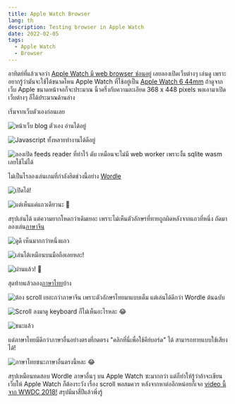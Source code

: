 ```yaml
---
title: Apple Watch Browser
lang: th
description: Testing browser in Apple Watch
date: 2022-02-05
tags:
  - Apple Watch
  - Browser
---
```


อาทิตย์ที่แล้วเจอว่า [Apple Watch มี web browser ซ่อนอยู่](https://www.makeuseof.com/how-to-use-safari-browser-apple-watch/)
เลยลองเปิดเว็บต่างๆ เล่นดู เพราะอยากรู้ว่ามันจะใช้ได้ขนาดไหน Apple Watch ที่ใช้อยู่เป็น [Apple Watch 6 44mm](https://support.apple.com/kb/SP826?locale=en_SG)
ถ้าดูจากเว็บ Apple ขนาดหน้าจอก็จะประมาณ​ นิ้วครึ่งกับความละเอียด 368 x 448 pixels พอเอามาเปิดเว็บต่างๆ ก็ได้ประมาณด้านล่าง

เริ่มจากเว็บตัวเองก่อนเลย

![หน้าเว็บ blog ตัวเอง อ่านได้อยู่](IMG_2026.jpeg)

![Javascript ทั้งหลายทำงานได้ดีอยู่](IMG_2027.jpeg)

![ลองเปิด feeds reader ที่ทำไว้ ดับ เหมือนจะไม่มี web worker เพราะงั้น sqlite wasm เลยใช้ไม่ได้](IMG_2029.jpeg)

ไม่เป็นไรลองเล่นเกมที่กำลังฮิตช่วงนี้อย่าง [Wordle](https://www.powerlanguage.co.uk/wordle/)

![เปิดได้!](IMG_2037.jpeg)

![แต่เห็นแค่แถวเดียวนะ 🥲](IMG_2039.jpeg)

สรุปเล่นได้ แต่ความยากโหดกว่าเดิมเยอะ เพราะไม่เห็นตัวอักษรที่ทายถูกผิดหลังจากแถวที่หนึ่ง ถัดมาลองเล่น[ภาษาจีน](https://cheeaun.github.io/chengyu-wordle/)

![ดูดี เห็นมากกว่าหนึ่งแถว](IMG_2031.jpeg)

![เล่นได้เหมือนบนมือถือเลยหละ!](IMG_2033.jpeg)

![ผ่านแล้ว! 🎉](IMG_2035.jpeg)

สุดท้ายแล้วลอง[ภาษาไทย](https://thwordle.vercel.app/)บ้าง

![ต้อง scroll เยอะกว่าภาษาจีน เพราะตัวอักษรไทยมาแบบเต็ม แต่เล่นได้ดีกว่า Wordle ต้นฉบับ](IMG_2045.jpeg)

![Scroll ลงมาดู keyboard ก็ไม่เห็นอะไรหละ 😂](IMG_2046.jpeg)

![ชนะแล้ว](IMG_2047.jpeg)

แต่ภาษาไทยมีดีกว่าภาษาอื่นอย่างตรงที่กดตรง "คลิกที่นี่เพื่อใช้คีย์บอร์ด" ได้ สามารถทายแบบใช้เสียงได้!

![ภาษาไทยชนะภาษาอื่นตรงนี้หละ 😂](IMG_2050.jpeg)

สรุปเหมือนทดสอบ Wordle ภาษาอื่นๆ บน Apple Watch ซะมากกว่า แต่ก็ทำให้รู้ว่าถ้าจะเขียนเว็บให้ Apple Watch ก็ต้องระวัง
เรื่อง scroll พอสมควร หลังจากหาต่ออีกหน่อยก็เจอ [video นี้จาก WWDC 2018!](https://developer.apple.com/videos/play/wwdc2018/239/) สรุปมีมาสี่ปีแล้วพึ่งรู้
